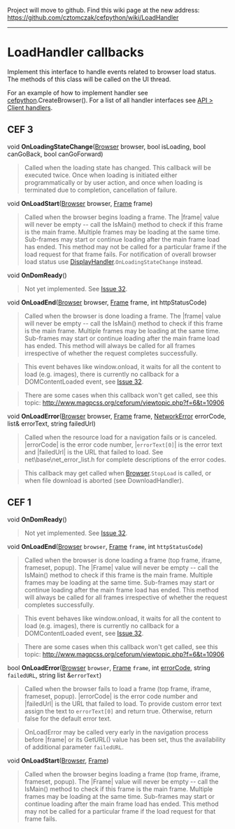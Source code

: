 Project will move to github. Find this wiki page at the new address: https://github.com/cztomczak/cefpython/wiki/LoadHandler


---


# LoadHandler callbacks #

Implement this interface to handle events related to browser load status. The methods of this class will be called on the UI thread.

For an example of how to implement handler see [cefpython](cefpython.md).CreateBrowser(). For a list of all handler interfaces see [API > Client handlers](API#Client_handlers.md).

## CEF 3 ##

void **OnLoadingStateChange**([Browser](Browser.md) browser, bool isLoading, bool canGoBack, bool canGoForward)

> Called when the loading state has changed. This callback will be executed
> twice. Once when loading is initiated either programmatically or by user
> action, and once when loading is terminated due to completion, cancellation
> of failure.

void **OnLoadStart**([Browser](Browser.md) browser, [Frame](Frame.md) frame)

> Called when the browser begins loading a frame. The |frame| value will
> never be empty -- call the IsMain() method to check if this frame is the
> main frame. Multiple frames may be loading at the same time. Sub-frames may
> start or continue loading after the main frame load has ended. This method
> may not be called for a particular frame if the load request for that frame
> fails. For notification of overall browser load status use
> [DisplayHandler](DisplayHandler.md).`OnLoadingStateChange` instead.

void **OnDomReady**()

> Not yet implemented. See [Issue 32](https://code.google.com/p/cefpython/issues/detail?id=32).

void **OnLoadEnd**([Browser](Browser.md) browser, [Frame](Frame.md) frame, int httpStatusCode)

> Called when the browser is done loading a frame. The |frame| value will
> never be empty -- call the IsMain() method to check if this frame is the
> main frame. Multiple frames may be loading at the same time. Sub-frames may
> start or continue loading after the main frame load has ended. This method
> will always be called for all frames irrespective of whether the request
> completes successfully.

> This event behaves like window.onload, it waits for all the content to load (e.g. images), there is currently no callback for a DOMContentLoaded event, see [Issue 32](https://code.google.com/p/cefpython/issues/detail?id=32).

> There are some cases when this callback won't get called, see this topic: http://www.magpcss.org/ceforum/viewtopic.php?f=6&t=10906

void **OnLoadError**([Browser](Browser.md) browser, [Frame](Frame.md) frame, [NetworkError](NetworkError.md) errorCode, list& errorText, string failedUrl)

> Called when the resource load for a navigation fails or is canceled.
> |errorCode| is the error code number, |`errorText[0]`| is the error text and
> |failedUrl| is the URL that failed to load. See net\base\net\_error\_list.h
> for complete descriptions of the error codes.

> This callback may get called when [Browser](Browser.md).`StopLoad` is called, or when file download is aborted (see DownloadHandler).

## CEF 1 ##

void **OnDomReady**()

> Not yet implemented. See [Issue 32](https://code.google.com/p/cefpython/issues/detail?id=32).

void **OnLoadEnd**([Browser](Browser.md) `browser`, [Frame](Frame.md) `frame`, int `httpStatusCode`)

> Called when the browser is done loading a frame (top frame, iframe, frameset, popup). The |Frame| value will never be empty -- call the IsMain() method to check if this frame is the main frame. Multiple frames may be loading at the same time. Sub-frames may start or continue loading after the main frame load has ended. This method will always be called for all frames irrespective of whether the request completes successfully.

> This event behaves like window.onload, it waits for all the content to load (e.g. images), there is currently no callback for a DOMContentLoaded event, see [Issue 32](https://code.google.com/p/cefpython/issues/detail?id=32).

> There are some cases when this callback won't get called, see this topic: http://www.magpcss.org/ceforum/viewtopic.php?f=6&t=10906

bool **OnLoadError**([Browser](Browser.md) `browser`, [Frame](Frame.md) `frame`, int [errorCode](NetworkError.md), string `failedURL`, string list &`errorText`)

> Called when the browser fails to load a frame (top frame, iframe, frameset, popup). |errorCode| is the error code number and |failedUrl| is the URL that failed to load. To provide custom error text assign the text to `errorText[0]` and return true. Otherwise, return false for the default error text.

> OnLoadError may be called very early in the navigation process before |frame| or its GetURL() value has been set, thus the availability of additional parameter `failedURL`.

void **OnLoadStart**([Browser](Browser.md), [Frame](Frame.md))

> Called when the browser begins loading a frame (top frame, iframe, frameset, popup). The |Frame| value will never be empty -- call the IsMain() method to check if this frame is the main frame. Multiple frames may be loading at the same time. Sub-frames may start or continue loading after the main frame load has ended. This method may not be called for a particular frame if the load request for that frame fails.